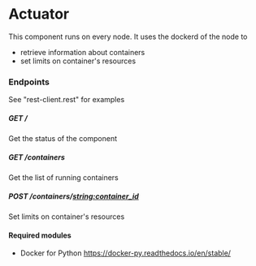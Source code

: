 # Actuator
This component runs on every node. It uses the dockerd of the node to

- retrieve information about containers
- set limits on container's resources

### Endpoints
See "rest-client.rest" for examples 

##### GET /
Get the status of the component

##### GET /containers
Get the list of running containers

##### POST /containers/<string:container_id>
Set limits on container's resources


#### Required modules 
- Docker for Python https://docker-py.readthedocs.io/en/stable/